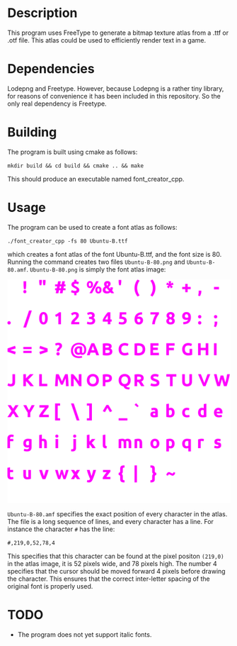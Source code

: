 Description
=============

This program uses FreeType to generate a bitmap texture atlas from a
.ttf or .otf file. This atlas could be used to efficiently render text
in a game.

Dependencies
==============

Lodepng and Freetype. However, because Lodepng is a rather tiny
library, for reasons of convenience it has been included in this
repository. So the only real dependency is Freetype.

Building
==============

The program is built using cmake as follows:

```
mkdir build && cd build && cmake .. && make
```

This should produce an executable named font_creator_cpp.

Usage
==============

The program can be used to create a font atlas as follows:

```
./font_creator_cpp -fs 80 Ubuntu-B.ttf
```

which creates a font atlas of the font Ubuntu-B.ttf, and the font size is 80. Running the command creates two files 
`Ubuntu-B-80.png` and `Ubuntu-B-80.amf`. `Ubuntu-B-80.png` is simply the font atlas image:

![text](img/Ubuntu-B-80.png)

`Ubuntu-B-80.amf` specifies the exact position of every character in the atlas. The file is a long sequence of
lines, and every character has a line. For instance the character `#` has the line:

```
#,219,0,52,78,4
```

This specifies that this character can be found at the pixel positon `(219,0)` in the atlas image, it is
52 pixels wide, and 78 pixels high. The number 4 specifies that the cursor should be moved forward 4 pixels
before drawing the character. This ensures that the correct inter-letter spacing of the original font is properly used.

TODO
==============


* The program does not yet support italic fonts.
